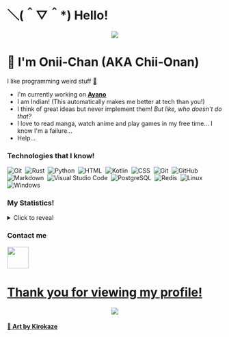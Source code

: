 # ＼(＾▽＾*) Hello!
<div align="center"><img src="https://64.media.tumblr.com/6d3b7d2b02f5a1beb74e0a83168e62bd/25be405c6e525ddd-6f/s1280x1920/bf25201f99365641cd6e269aa0b7fc4b81e0926f.gifv"></div>

# 👋 I'm Onii-Chan (AKA Chii-Onan)

I like programming weird stuff [👀](https://www.youtube.com/watch?v=dQw4w9WgXcQ)

- I'm currently working on [**Ayano**](https://github.com/Ayano-Discord/Ayano)
- I am Indian! (This automatically makes me better at tech than you!)
- I think of great ideas but never implement them! *But like, who doesn't do that?*
- I love to read manga, watch anime and play games in my free time... I know I'm a failure...
- Help...

### Technologies that I know!

![Git](https://img.shields.io/badge/-Rust-05122A?style=for-the-badge&logo=rust)&nbsp;
![Rust](https://img.shields.io/badge/-CSharp-05122A?style=for-the-badge&logo=csharp)&nbsp;
![Python](https://img.shields.io/badge/-Python-05122A?style=for-the-badge&logo=python)&nbsp;
![HTML](https://img.shields.io/badge/-HTML-05122A?style=for-the-badge&logo=HTML5)&nbsp;
![Kotlin](https://img.shields.io/badge/-Kotlin-05122A?style=for-the-badge&logo=kotlin)&nbsp;
![CSS](https://img.shields.io/badge/-CSS-05122A?style=for-the-badge&logo=CSS3&logoColor=1572B6)&nbsp;
![Git](https://img.shields.io/badge/-Git-05122A?style=for-the-badge&logo=git)&nbsp;
![GitHub](https://img.shields.io/badge/-GitHub-05122A?style=for-the-badge&logo=github)&nbsp;
![Markdown](https://img.shields.io/badge/-Markdown-05122A?style=for-the-badge&logo=markdown)&nbsp;
![Visual Studio Code](https://img.shields.io/badge/-Visual%20Studio%20Code-05122A?style=for-the-badge&logo=visual-studio-code&logoColor=007ACC)&nbsp;
![PostgreSQL](https://img.shields.io/badge/-Postgresql-05122A?style=for-the-badge&logo=PostgreSQL)&nbsp;
![Redis](https://img.shields.io/badge/-Redis-05122A?style=for-the-badge&logo=Redis)&nbsp;
![Linux](https://img.shields.io/badge/-Linux-05122A?style=for-the-badge&logo=Linux)&nbsp;
![Windows](https://img.shields.io/badge/-Windows-05122A?style=for-the-badge&logo=Windows)&nbsp;

### My Statistics!

<details>
  <summary>Click to reveal</summary>
  <div>
    <br>
    <img src="https://github-readme-stats.vercel.app/api?username=Chii-Onan&show_icons=true&theme=radical&count_private=true&include_all_commits=true">
    <!--START_SECTION:waka-->

```text
From: 15 August 2021 - To: 27 September 2022

Total Time: 196 hrs 5 mins

Kotlin             98 hrs 25 mins  >>>>>>>>>>>>>------------   50.19 %
Python             31 hrs 59 mins  >>>>---------------------   16.32 %
Rust               20 hrs 4 mins   >>>----------------------   10.24 %
C#                 15 hrs 28 mins  >>-----------------------   07.89 %
YAML               3 hrs 25 mins   -------------------------   01.75 %
Other              3 hrs 19 mins   -------------------------   01.70 %
```

<!--END_SECTION:waka-->
  </div>
</details>

### Contact me

<a href="https://discord.com/users/741291562687922329"><img height="50px" src="https://discord.com/assets/f9bb9c4af2b9c32a2c5ee0014661546d.png" />

# Thank you for viewing my profile!
  
<div align="center"><img src="https://64.media.tumblr.com/75ee871c3c70501014511f527b342213/74bb6bc1ad2987d5-a1/s1280x1920/ae89e529ec10b97daff14c6aa3db56e663fbe416.gifv"></div>

#### 🎨 Art by **[Kirokaze](https://kirokazepixel.tumblr.com/)**
